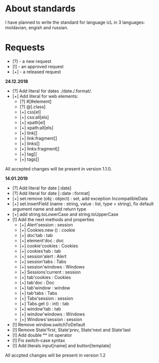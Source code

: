 # About standards

I have planned to write the standard for language icL in 3 languages:
moldavian, engish and russian.

# Requests

 * [?] - a new request
 * [!] - an approved request
 * [+] - a released request

__24.12.2018__

* [?] Add literal for dates ./date./.format/.
* [+] Add literal for web elements:
  * [?] #[#element]
  * [?] @[.class]
  * [+] css[el]
  * [+] css:all[els]
  * [+] xpath[el]
  * [+] xpath:all[els]
  * [+] link[]
  * [+] link:fragment[]
  * [+] links[]
  * [+] links:fragment[]
  * [+] tag[]
  * [+] tags[]

All accepted changes will be present in version 1.1.0.

__14.01.2019__

* [?] Add literal for date [:date]
* [?] Add literal for date [::date ::format]
* [+] set.remove (obj : object) : set, add exception IncompatibleData
* [+] set.insertField (name : string, value : list, type = string), fix default
  argument name and add return type
* [+] add string.toLowerCase and string.toUpperCase
* [!] Add the next methods and properties
  * [+] Alert'session : session
  * [+] Cookies.new () : cookie
  * [+] doc'tab : tab
  * [+] element'doc : doc
  * [+] cookie'cookies : Cookies
  * [+] cookies'tab : tab
  * [+] session'alert : Alert
  * [+] session'tabs : Tabs
  * [+] session'windows : Windows
  * [+] Sessions'current : session
  * [+] tab'cookies : Cookies
  * [+] tab'doc : Doc
  * [+] tab'window : window
  * [+] tab'tabs : Tabs
  * [+] Tabs'session : session
  * [+] Tabs.get (i : int) : tab
  * [+] window'tab : tab
  * [+] window'windows : Windows
  * [+] Windows'session : session
* [!] Remove window.switchToDefault
* [!] Remove State'first, State'prev, State'next and State'last
* [!] Add double ** int operator
* [!] Fix switch-case syntax
* [!] Add literals input[name] and button[template]

All accpted changes will be present in version 1.2
